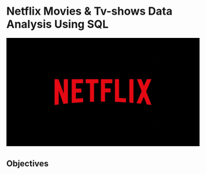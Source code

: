 # Netflix Movies & Tv-shows Data Analysis Using SQL
![Netflix Logo](https://raw.githubusercontent.com/adnanalam8360/Netflix/refs/heads/main/Netflix-logo.webp)

## Objectives
